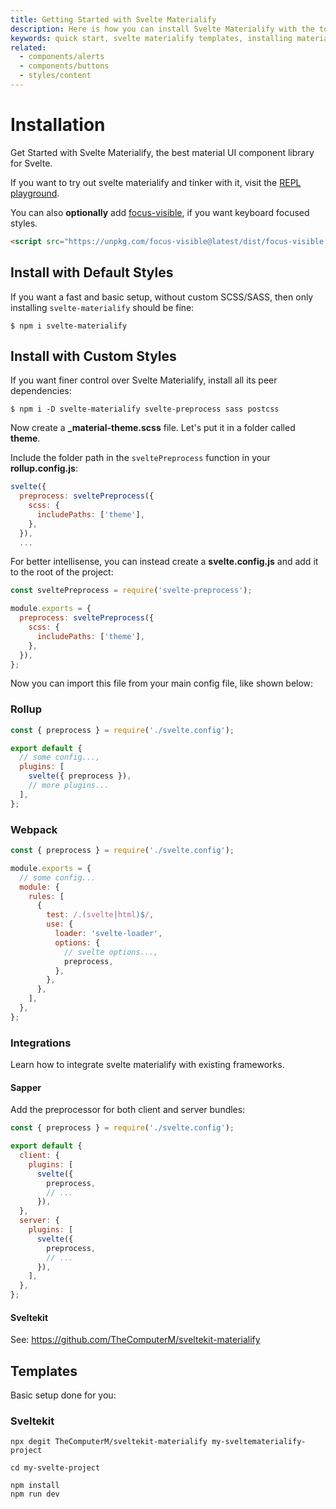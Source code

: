```yaml
---
title: Getting Started with Svelte Materialify
description: Here is how you can install Svelte Materialify with the tools and frameworks you love.
keywords: quick start, svelte materialify templates, installing materialify, install svelte materialify
related:
  - components/alerts
  - components/buttons
  - styles/content
---
```


# Installation

Get Started with Svelte Materialify, the best material UI component library for Svelte.

If you want to try out svelte materialify and tinker with it, visit the [REPL playground](https://svelte.dev/repl/2c55788d8ffd4458bfe9bcb5f58956db).

You can also **optionally** add [focus-visible](https://github.com/WICG/focus-visible), if you want keyboard focused styles.

```html
<script src="https://unpkg.com/focus-visible@latest/dist/focus-visible.min.js"></script>
```

## Install with Default Styles

If you want a fast and basic setup, without custom SCSS/SASS, then only installing `svelte-materialify` should be fine:

```shell
$ npm i svelte-materialify
```

## Install with Custom Styles

If you want finer control over Svelte Materialify, install all its peer dependencies:

```shell
$ npm i -D svelte-materialify svelte-preprocess sass postcss
```

Now create a **\_material-theme.scss** file. Let's put it in a folder called **theme**.

Include the folder path in the `sveltePreprocess` function in your **rollup.config.js**:

```js
svelte({
  preprocess: sveltePreprocess({
    scss: {
      includePaths: ['theme'],
    },
  }),
  ...
```

For better intellisense, you can instead create a **svelte.config.js** and add it to the root of the project:

```js
const sveltePreprocess = require('svelte-preprocess');

module.exports = {
  preprocess: sveltePreprocess({
    scss: {
      includePaths: ['theme'],
    },
  }),
};
```
Now you can import this file from your main config file, like shown below:
### Rollup

```js
const { preprocess } = require('./svelte.config');

export default {
  // some config...,
  plugins: [
    svelte({ preprocess }),
    // more plugins...
  ],
};
```

### Webpack

```js
const { preprocess } = require('./svelte.config');

module.exports = {
  // some config...
  module: {
    rules: [
      {
        test: /.(svelte|html)$/,
        use: {
          loader: 'svelte-loader',
          options: {
            // svelte options...,
            preprocess,
          },
        },
      },
    ],
  },
};
```

### Integrations

Learn how to integrate svelte materialify with existing frameworks.

#### Sapper

Add the preprocessor for both client and server bundles:

```js
const { preprocess } = require('./svelte.config');

export default {
  client: {
    plugins: [
      svelte({
        preprocess,
        // ...
      }),
  },
  server: {
    plugins: [
      svelte({
        preprocess,
        // ...
      }),
    ],
  },
};
```

#### Sveltekit

See: https://github.com/TheComputerM/sveltekit-materialify
## Templates

Basic setup done for you:

### Sveltekit

```
npx degit TheComputerM/sveltekit-materialify my-sveltematerialify-project

cd my-svelte-project

npm install
npm run dev
```
